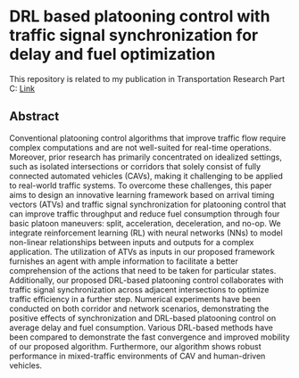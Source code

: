# DRL based platooning control with traffic signal synchronization for delay and fuel optimization 

This repository is related to my publication in Transportation Research Part C: [Link](https://www.sciencedirect.com/science/article/pii/S0968090X24001761)

## Abstract
Conventional platooning control algorithms that improve traffic flow require complex computations and are not well-suited for real-time operations. Moreover, prior research has primarily concentrated on idealized settings, such as isolated intersections or corridors that solely consist of fully connected automated vehicles (CAVs), making it challenging to be applied to real-world traffic systems. To overcome these challenges, this paper aims to design an innovative learning framework based on arrival timing vectors (ATVs) and traffic signal synchronization for platooning control that can improve traffic throughput and reduce fuel consumption through four basic platoon maneuvers: split, acceleration, deceleration, and no-op. We integrate reinforcement learning (RL) with neural networks (NNs) to model non-linear relationships between inputs and outputs for a complex application. The utilization of ATVs as inputs in our proposed framework furnishes an agent with ample information to facilitate a better comprehension of the actions that need to be taken for particular states. Additionally, our proposed DRL-based platooning control collaborates with traffic signal synchronization across adjacent intersections to optimize traffic efficiency in a further step. Numerical experiments have been conducted on both corridor and network scenarios, demonstrating the positive effects of synchronization and DRL-based platooning control on average delay and fuel consumption. Various DRL-based methods have been compared to demonstrate the fast convergence and improved mobility of our proposed algorithm. Furthermore, our algorithm shows robust performance in mixed-traffic environments of CAV and human-driven vehicles.
